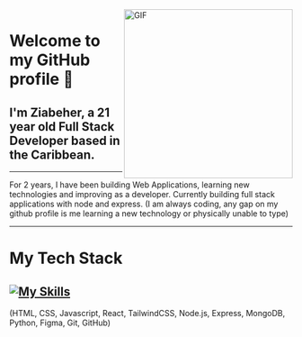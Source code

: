 <img align="right" width="300" alt="GIF" src="https://tenor.com/view/coding-gif-24297652.gif/">

# Welcome to my GitHub profile 🙏

## I'm Ziabeher, a 21 year old Full Stack Developer based in the Caribbean.
---


For 2 years, I have been building Web Applications, learning new technologies and improving as a developer. Currently building full stack applications with node and express. (I am always coding, any gap on my github profile is me learning a new technology or physically unable to type)

---

# My Tech Stack
[![My Skills](https://skills.thijs.gg/icons?i=html,css,js,react,tailwind,nodejs,mongodb,py,figma,git)](https://skills.thijs.gg)
---
(HTML, CSS, Javascript, React, TailwindCSS, Node.js, Express, MongoDB, Python, Figma, Git, GitHub)
